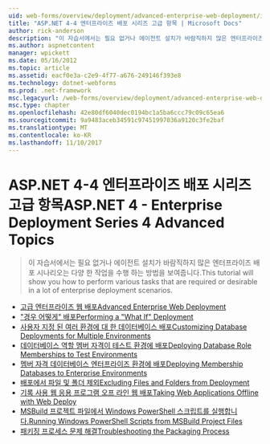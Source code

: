 ```yaml
---
uid: web-forms/overview/deployment/advanced-enterprise-web-deployment/index
title: "ASP.NET 4-4 엔터프라이즈 배포 시리즈 고급 항목 | Microsoft Docs"
author: rick-anderson
description: "이 자습서에서는 필요 없거나 에이전트 설치가 바람직하지 많은 엔터프라이즈 배포 시나리오는 다양 한 작업을 수행 하는 방법을 보여줍니다."
ms.author: aspnetcontent
manager: wpickett
ms.date: 05/16/2012
ms.topic: article
ms.assetid: eacf0e3a-c2e9-4f77-a676-249146f393e8
ms.technology: dotnet-webforms
ms.prod: .net-framework
msc.legacyurl: /web-forms/overview/deployment/advanced-enterprise-web-deployment
msc.type: chapter
ms.openlocfilehash: 42e80df6040dec0194bc1a5ba6ccc79c09c65ea6
ms.sourcegitcommit: 9a9483aceb34591c97451997036a9120c3fe2baf
ms.translationtype: MT
ms.contentlocale: ko-KR
ms.lasthandoff: 11/10/2017
---
```

<a name="aspnet-4---enterprise-deployment-series-4-advanced-topics"></a><span data-ttu-id="b0c0b-103">ASP.NET 4-4 엔터프라이즈 배포 시리즈 고급 항목</span><span class="sxs-lookup"><span data-stu-id="b0c0b-103">ASP.NET 4 - Enterprise Deployment Series 4 Advanced Topics</span></span>
====================
> <span data-ttu-id="b0c0b-104">이 자습서에서는 필요 없거나 에이전트 설치가 바람직하지 많은 엔터프라이즈 배포 시나리오는 다양 한 작업을 수행 하는 방법을 보여줍니다.</span><span class="sxs-lookup"><span data-stu-id="b0c0b-104">This tutorial will show you how to perform various tasks that are required or desirable in a lot of enterprise deployment scenarios.</span></span>


- [<span data-ttu-id="b0c0b-105">고급 엔터프라이즈 웹 배포</span><span class="sxs-lookup"><span data-stu-id="b0c0b-105">Advanced Enterprise Web Deployment</span></span>](advanced-enterprise-web-deployment.md)
- [<span data-ttu-id="b0c0b-106">"경우 어떻게" 배포</span><span class="sxs-lookup"><span data-stu-id="b0c0b-106">Performing a "What If" Deployment</span></span>](performing-a-what-if-deployment.md)
- [<span data-ttu-id="b0c0b-107">사용자 지정 된 여러 환경에 대 한 데이터베이스 배포</span><span class="sxs-lookup"><span data-stu-id="b0c0b-107">Customizing Database Deployments for Multiple Environments</span></span>](customizing-database-deployments-for-multiple-environments.md)
- [<span data-ttu-id="b0c0b-108">데이터베이스 역할 멤버 자격이 테스트 환경에 배포</span><span class="sxs-lookup"><span data-stu-id="b0c0b-108">Deploying Database Role Memberships to Test Environments</span></span>](deploying-database-role-memberships-to-test-environments.md)
- [<span data-ttu-id="b0c0b-109">멤버 자격 데이터베이스 엔터프라이즈 환경에 배포</span><span class="sxs-lookup"><span data-stu-id="b0c0b-109">Deploying Membership Databases to Enterprise Environments</span></span>](deploying-membership-databases-to-enterprise-environments.md)
- [<span data-ttu-id="b0c0b-110">배포에서 파일 및 폴더 제외</span><span class="sxs-lookup"><span data-stu-id="b0c0b-110">Excluding Files and Folders from Deployment</span></span>](excluding-files-and-folders-from-deployment.md)
- [<span data-ttu-id="b0c0b-111">기록 사용 웹 응용 프로그램 오프 라인 웹 배포</span><span class="sxs-lookup"><span data-stu-id="b0c0b-111">Taking Web Applications Offline with Web Deploy</span></span>](taking-web-applications-offline-with-web-deploy.md)
- [<span data-ttu-id="b0c0b-112">MSBuild 프로젝트 파일에서 Windows PowerShell 스크립트를 실행합니다.</span><span class="sxs-lookup"><span data-stu-id="b0c0b-112">Running Windows PowerShell Scripts from MSBuild Project Files</span></span>](running-windows-powershell-scripts-from-msbuild-project-files.md)
- [<span data-ttu-id="b0c0b-113">패키징 프로세스 문제 해결</span><span class="sxs-lookup"><span data-stu-id="b0c0b-113">Troubleshooting the Packaging Process</span></span>](troubleshooting-the-packaging-process.md)
